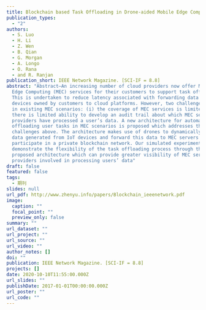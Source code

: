 ```yaml
---
title: Blockchain based Task Offloading in Drone-aided Mobile Edge Computing
publication_types:
  - "2"
authors:
  - S. Luo
  - H. Li
  - Z. Wen
  - B. Qian
  - G. Morgan
  - A. Longo
  - O. Rana
  - and R. Ranjan
publication_short: IEEE Network Magazine. [SCI-IF = 8.8]
abstract: "Abstract—An increasing number of cloud providers now offer Mobile
  Edge Computing (MEC) services for their customers to support task offloading.
  This is undertaken to reduce latency associated with forwarding data from IoT
  devices owned by customers to cloud platforms. However, two challenges remain
  in existing MEC scenarios: (i) the coverage of MEC services is limited; (ii)
  there is limited ability to develop an audit trail about which MEC service
  providers have processed a user’s data. A new architecture for automatically
  offloading user tasks in MEC scenarios is proposed which addresses the two
  challenges above. The architecture makes use of drones to dynamically cache
  data generated from IoT devices and forward this data to MEC servers that
  participate in a private blockchain network. Our simulated experiments
  demonstrate the flexibility of the task offloading process through the
  proposed architecture which can provide greater visibility of MEC service
  providers involved in processing users’ data"
draft: false
featured: false
tags:
  - 期刊
slides: null
url_pdf: http://www.zhenyu.info/papers/Blockchain_ieeenetwork.pdf
image:
  caption: ""
  focal_point: ""
  preview_only: false
summary: ""
url_dataset: ""
url_project: ""
url_source: ""
url_video: ""
author_notes: []
doi: ""
publication: IEEE Network Magazine. [SCI-IF = 8.8]
projects: []
date: 2020-10-10T11:55:00.000Z
url_slides: ""
publishDate: 2017-01-01T00:00:00.000Z
url_poster: ""
url_code: ""
---
```

